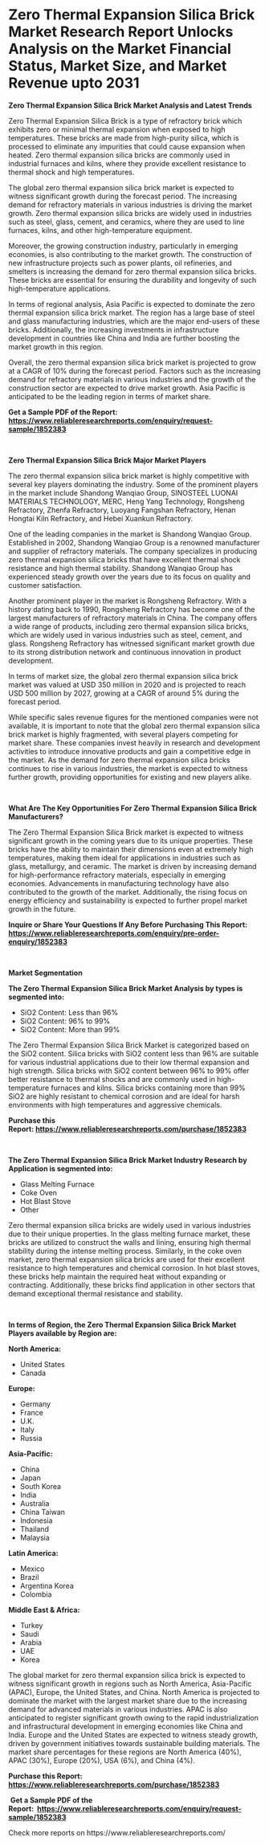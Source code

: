 <p><h1>Zero Thermal Expansion Silica Brick Market Research Report Unlocks Analysis on the Market Financial Status, Market Size, and Market Revenue upto 2031</h1></p><p><strong>Zero Thermal Expansion Silica Brick Market Analysis and Latest Trends</strong></p>
<p><p>Zero Thermal Expansion Silica Brick is a type of refractory brick which exhibits zero or minimal thermal expansion when exposed to high temperatures. These bricks are made from high-purity silica, which is processed to eliminate any impurities that could cause expansion when heated. Zero thermal expansion silica bricks are commonly used in industrial furnaces and kilns, where they provide excellent resistance to thermal shock and high temperatures.</p><p>The global zero thermal expansion silica brick market is expected to witness significant growth during the forecast period. The increasing demand for refractory materials in various industries is driving the market growth. Zero thermal expansion silica bricks are widely used in industries such as steel, glass, cement, and ceramics, where they are used to line furnaces, kilns, and other high-temperature equipment.</p><p>Moreover, the growing construction industry, particularly in emerging economies, is also contributing to the market growth. The construction of new infrastructure projects such as power plants, oil refineries, and smelters is increasing the demand for zero thermal expansion silica bricks. These bricks are essential for ensuring the durability and longevity of such high-temperature applications.</p><p>In terms of regional analysis, Asia Pacific is expected to dominate the zero thermal expansion silica brick market. The region has a large base of steel and glass manufacturing industries, which are the major end-users of these bricks. Additionally, the increasing investments in infrastructure development in countries like China and India are further boosting the market growth in this region.</p><p>Overall, the zero thermal expansion silica brick market is projected to grow at a CAGR of 10% during the forecast period. Factors such as the increasing demand for refractory materials in various industries and the growth of the construction sector are expected to drive market growth. Asia Pacific is anticipated to be the leading region in terms of market share.</p></p>
<p><strong>Get a Sample PDF of the Report:&nbsp; <a href="https://www.reliableresearchreports.com/enquiry/request-sample/1852383">https://www.reliableresearchreports.com/enquiry/request-sample/1852383</a></strong></p>
<p>&nbsp;</p>
<p><strong>Zero Thermal Expansion Silica Brick Major Market Players</strong></p>
<p><p>The zero thermal expansion silica brick market is highly competitive with several key players dominating the industry. Some of the prominent players in the market include Shandong Wanqiao Group, SINOSTEEL LUONAI MATERIALS TECHNOLOGY, MERC, Heng Yang Technology, Rongsheng Refractory, Zhenfa Refractory, Luoyang Fangshan Refractory, Henan Hongtai Kiln Refractory, and Hebei Xuankun Refractory.</p><p>One of the leading companies in the market is Shandong Wanqiao Group. Established in 2002, Shandong Wanqiao Group is a renowned manufacturer and supplier of refractory materials. The company specializes in producing zero thermal expansion silica bricks that have excellent thermal shock resistance and high thermal stability. Shandong Wanqiao Group has experienced steady growth over the years due to its focus on quality and customer satisfaction. </p><p>Another prominent player in the market is Rongsheng Refractory. With a history dating back to 1990, Rongsheng Refractory has become one of the largest manufacturers of refractory materials in China. The company offers a wide range of products, including zero thermal expansion silica bricks, which are widely used in various industries such as steel, cement, and glass. Rongsheng Refractory has witnessed significant market growth due to its strong distribution network and continuous innovation in product development.</p><p>In terms of market size, the global zero thermal expansion silica brick market was valued at USD 350 million in 2020 and is projected to reach USD 500 million by 2027, growing at a CAGR of around 5% during the forecast period.</p><p>While specific sales revenue figures for the mentioned companies were not available, it is important to note that the global zero thermal expansion silica brick market is highly fragmented, with several players competing for market share. These companies invest heavily in research and development activities to introduce innovative products and gain a competitive edge in the market. As the demand for zero thermal expansion silica bricks continues to rise in various industries, the market is expected to witness further growth, providing opportunities for existing and new players alike.</p></p>
<p>&nbsp;</p>
<p><strong>What Are The Key Opportunities For Zero Thermal Expansion Silica Brick Manufacturers?</strong></p>
<p><p>The Zero Thermal Expansion Silica Brick market is expected to witness significant growth in the coming years due to its unique properties. These bricks have the ability to maintain their dimensions even at extremely high temperatures, making them ideal for applications in industries such as glass, metallurgy, and ceramic. The market is driven by increasing demand for high-performance refractory materials, especially in emerging economies. Advancements in manufacturing technology have also contributed to the growth of the market. Additionally, the rising focus on energy efficiency and sustainability is expected to further propel market growth in the future.</p></p>
<p><strong>Inquire or Share Your Questions If Any Before Purchasing This Report: <a href="https://www.reliableresearchreports.com/enquiry/pre-order-enquiry/1852383">https://www.reliableresearchreports.com/enquiry/pre-order-enquiry/1852383</a></strong></p>
<p>&nbsp;</p>
<p><strong>Market Segmentation</strong></p>
<p><strong>The Zero Thermal Expansion Silica Brick Market Analysis by types is segmented into:</strong></p>
<p><ul><li>SiO2 Content: Less than 96%</li><li>SiO2 Content: 96% to 99%</li><li>SiO2 Content: More than 99%</li></ul></p>
<p><p>The Zero Thermal Expansion Silica Brick Market is categorized based on the SiO2 content. Silica bricks with SiO2 content less than 96% are suitable for various industrial applications due to their low thermal expansion and high strength. Silica bricks with SiO2 content between 96% to 99% offer better resistance to thermal shocks and are commonly used in high-temperature furnaces and kilns. Silica bricks containing more than 99% SiO2 are highly resistant to chemical corrosion and are ideal for harsh environments with high temperatures and aggressive chemicals.</p></p>
<p><strong>Purchase this Report:&nbsp;<a href="https://www.reliableresearchreports.com/purchase/1852383">https://www.reliableresearchreports.com/purchase/1852383</a></strong></p>
<p>&nbsp;</p>
<p><strong>The Zero Thermal Expansion Silica Brick Market Industry Research by Application is segmented into:</strong></p>
<p><ul><li>Glass Melting Furnace</li><li>Coke Oven</li><li>Hot Blast Stove</li><li>Other</li></ul></p>
<p><p>Zero thermal expansion silica bricks are widely used in various industries due to their unique properties. In the glass melting furnace market, these bricks are utilized to construct the walls and lining, ensuring high thermal stability during the intense melting process. Similarly, in the coke oven market, zero thermal expansion silica bricks are used for their excellent resistance to high temperatures and chemical corrosion. In hot blast stoves, these bricks help maintain the required heat without expanding or contracting. Additionally, these bricks find application in other sectors that demand exceptional thermal resistance and stability.</p></p>
<p>&nbsp;</p>
<p><strong>In terms of Region, the Zero Thermal Expansion Silica Brick Market Players available by Region are:</strong></p>
<p>
    <p> <strong> North America: </strong>
        <ul>
            <li>United States</li>
            <li>Canada</li>
        </ul>
        </p> 
    <p> <strong> Europe: </strong>
        <ul>
            <li>Germany</li>
            <li>France</li>
            <li>U.K.</li>
            <li>Italy</li>
            <li>Russia</li>
        </ul>
        </p> 
    <p> <strong> Asia-Pacific: </strong>
        <ul>
            <li>China</li>
            <li>Japan</li>
            <li>South Korea</li>
            <li>India</li>
            <li>Australia</li>
            <li>China Taiwan</li>
            <li>Indonesia</li>
            <li>Thailand</li>
            <li>Malaysia</li>
        </ul>
        </p> 
    <p> <strong> Latin America: </strong>
        <ul>
            <li>Mexico</li>
            <li>Brazil</li>
            <li>Argentina Korea</li>
            <li>Colombia</li>
        </ul>
        </p> 
    <p> <strong> Middle East & Africa: </strong>
        <ul>
            <li>Turkey</li>
            <li>Saudi</li>
            <li>Arabia</li>
            <li>UAE</li>
            <li>Korea</li>
        </ul>
    </p>
    </p>
<p><p>The global market for zero thermal expansion silica brick is expected to witness significant growth in regions such as North America, Asia-Pacific (APAC), Europe, the United States, and China. North America is projected to dominate the market with the largest market share due to the increasing demand for advanced materials in various industries. APAC is also anticipated to register significant growth owing to the rapid industrialization and infrastructural development in emerging economies like China and India. Europe and the United States are expected to witness steady growth, driven by government initiatives towards sustainable building materials. The market share percentages for these regions are North America (40%), APAC (30%), Europe (20%), USA (6%), and China (4%).</p></p>
<p><strong>Purchase this Report: <a href="https://www.reliableresearchreports.com/purchase/1852383">https://www.reliableresearchreports.com/purchase/1852383</a></strong></p>
<p>&nbsp;<strong>Get a Sample PDF of the Report:&nbsp;&nbsp;<a href="https://www.reliableresearchreports.com/enquiry/request-sample/1852383">https://www.reliableresearchreports.com/enquiry/request-sample/1852383</a></strong></p>
<p><strong></strong></p>
<p>Check more reports on https://www.reliableresearchreports.com/</p>